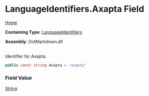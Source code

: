 # LanguageIdentifiers\.Axapta Field

[Home](../../../README.md)

**Containing Type**: [LanguageIdentifiers](../README.md)

**Assembly**: DotMarkdown\.dll

\
Identifier for Axapta\.

```csharp
public const string Axapta = "axapta"
```

### Field Value

[String](https://docs.microsoft.com/en-us/dotnet/api/system.string)

